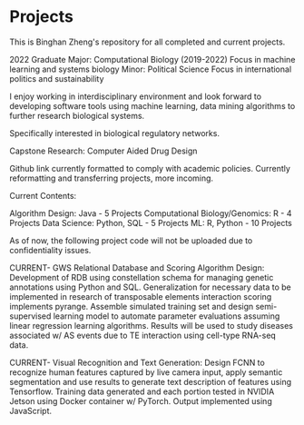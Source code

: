 # Projects
This is Binghan Zheng's repository for all completed and current projects. 

2022 Graduate
Major: Computational Biology (2019-2022)
Focus in machine learning and systems biology
Minor: Political Science
Focus in international politics and sustainability

I enjoy working in interdisciplinary environment and look forward to developing software tools using machine learning, data mining algorithms to further research biological systems.

Specifically interested in biological regulatory networks.

Capstone Research: Computer Aided Drug Design

Github link currently formatted to comply with academic policies. Currently reformatting and transferring projects, more incoming.

Current Contents:

Algorithm Design: Java - 5 Projects
Computational Biology/Genomics: R - 4 Projects
Data Science: Python, SQL - 5 Projects
ML: R, Python - 10 Projects

As of now, the following project code will not be uploaded due to confidentiality issues.

CURRENT- GWS Relational Database and Scoring Algorithm Design: Development of RDB using constellation schema for managing genetic annotations using Python and SQL. Generalization for necessary data to be implemented in research of transposable elements interaction scoring implements pyrange. Assemble simulated training set and design semi-supervised learning model to automate parameter evaluations assuming linear regression learning algorithms. Results will be used to study diseases associated w/ AS events due to TE interaction using cell-type RNA-seq data.

CURRENT- Visual Recognition and Text Generation: Design FCNN to recognize human features captured by live camera input, apply semantic segmentation and use results to generate text description of features using Tensorflow. Training data generated and each portion tested in NVIDIA Jetson using Docker container w/ PyTorch. Output implemented using JavaScript.
